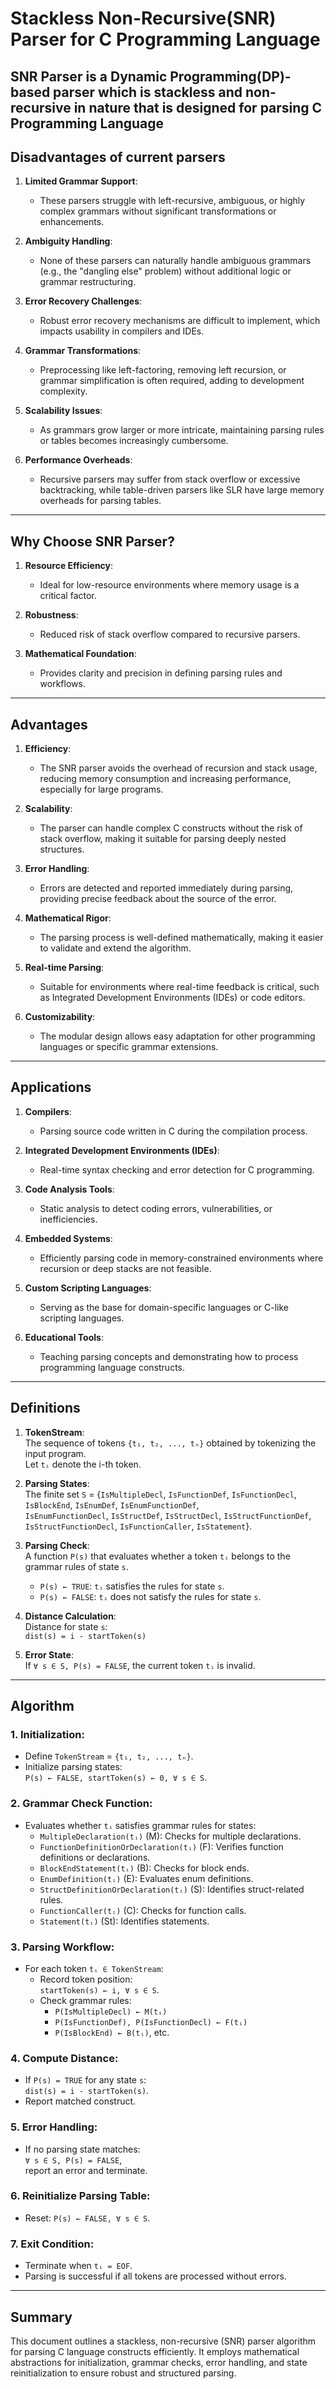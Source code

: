 
# Stackless Non-Recursive(SNR) Parser for C Programming Language

## SNR Parser is a Dynamic Programming(DP)-based parser which is stackless and non-recursive in nature that is designed for parsing C Programming Language

## Disadvantages of current parsers

1. **Limited Grammar Support**:
   - These parsers struggle with left-recursive, ambiguous, or highly complex grammars without significant transformations or enhancements.

2. **Ambiguity Handling**:
   - None of these parsers can naturally handle ambiguous grammars (e.g., the "dangling else" problem) without additional logic or grammar restructuring.

3. **Error Recovery Challenges**:
   - Robust error recovery mechanisms are difficult to implement, which impacts usability in compilers and IDEs.

4. **Grammar Transformations**:
   - Preprocessing like left-factoring, removing left recursion, or grammar simplification is often required, adding to development complexity.

5. **Scalability Issues**:
   - As grammars grow larger or more intricate, maintaining parsing rules or tables becomes increasingly cumbersome.

6. **Performance Overheads**:
   - Recursive parsers may suffer from stack overflow or excessive backtracking, while table-driven parsers like SLR have large memory overheads for parsing tables.

---

## Why Choose SNR Parser?
1. **Resource Efficiency**:
   - Ideal for low-resource environments where memory usage is a critical factor.

2. **Robustness**:
   - Reduced risk of stack overflow compared to recursive parsers.

3. **Mathematical Foundation**:
   - Provides clarity and precision in defining parsing rules and workflows.

---

## Advantages
1. **Efficiency**:
   - The SNR parser avoids the overhead of recursion and stack usage, reducing memory consumption and increasing performance, especially for large programs.

2. **Scalability**:
   - The parser can handle complex C constructs without the risk of stack overflow, making it suitable for parsing deeply nested structures.

3. **Error Handling**:
   - Errors are detected and reported immediately during parsing, providing precise feedback about the source of the error.

4. **Mathematical Rigor**:
   - The parsing process is well-defined mathematically, making it easier to validate and extend the algorithm.

5. **Real-time Parsing**:
   - Suitable for environments where real-time feedback is critical, such as Integrated Development Environments (IDEs) or code editors.

6. **Customizability**:
   - The modular design allows easy adaptation for other programming languages or specific grammar extensions.

---

## Applications
1. **Compilers**:
   - Parsing source code written in C during the compilation process.

2. **Integrated Development Environments (IDEs)**:
   - Real-time syntax checking and error detection for C programming.

3. **Code Analysis Tools**:
   - Static analysis to detect coding errors, vulnerabilities, or inefficiencies.

4. **Embedded Systems**:
   - Efficiently parsing code in memory-constrained environments where recursion or deep stacks are not feasible.

5. **Custom Scripting Languages**:
   - Serving as the base for domain-specific languages or C-like scripting languages.

6. **Educational Tools**:
   - Teaching parsing concepts and demonstrating how to process programming language constructs.

---

## Definitions

1. **TokenStream**:  
   The sequence of tokens `{t₁, t₂, ..., tₙ}` obtained by tokenizing the input program.  
   Let `tᵢ` denote the i-th token.

2. **Parsing States**:  
   The finite set `S` = {`IsMultipleDecl`, `IsFunctionDef`, `IsFunctionDecl`, `IsBlockEnd`, `IsEnumDef`, `IsEnumFunctionDef`,  
   `IsEnumFunctionDecl`, `IsStructDef`, `IsStructDecl`, `IsStructFunctionDef`,  
   `IsStructFunctionDecl`, `IsFunctionCaller`, `IsStatement`}.

3. **Parsing Check**:  
   A function `P(s)` that evaluates whether a token `tᵢ` belongs to the grammar rules of state `s`.  
   - `P(s) ← TRUE`: `tᵢ` satisfies the rules for state `s`.  
   - `P(s) ← FALSE`: `tᵢ` does not satisfy the rules for state `s`.

4. **Distance Calculation**:  
   Distance for state `s`:  
   `dist(s) = i - startToken(s)`

5. **Error State**:  
   If `∀ s ∈ S, P(s) = FALSE`, the current token `tᵢ` is invalid.

---

## Algorithm

### 1. Initialization:
   - Define `TokenStream` = `{t₁, t₂, ..., tₙ}`.
   - Initialize parsing states:  
     `P(s) ← FALSE, startToken(s) ← 0, ∀ s ∈ S`.

### 2. Grammar Check Function:
   - Evaluates whether `tᵢ` satisfies grammar rules for states:
     - `MultipleDeclaration(tᵢ)` (M): Checks for multiple declarations.
     - `FunctionDefinitionOrDeclaration(tᵢ)` (F): Verifies function definitions or declarations.
     - `BlockEndStatement(tᵢ)` (B): Checks for block ends.
     - `EnumDefinition(tᵢ)` (E): Evaluates enum definitions.
     - `StructDefinitionOrDeclaration(tᵢ)` (S): Identifies struct-related rules.
     - `FunctionCaller(tᵢ)` (C): Checks for function calls.
     - `Statement(tᵢ)` (St): Identifies statements.

### 3. Parsing Workflow:
   - For each token `tᵢ ∈ TokenStream`:
     - Record token position:  
       `startToken(s) ← i, ∀ s ∈ S`.
     - Check grammar rules:  
       - `P(IsMultipleDecl) ← M(tᵢ)`  
       - `P(IsFunctionDef), P(IsFunctionDecl) ← F(tᵢ)`  
       - `P(IsBlockEnd) ← B(tᵢ)`, etc.

### 4. Compute Distance:
   - If `P(s) = TRUE` for any state `s`:  
     `dist(s) = i - startToken(s)`.
   - Report matched construct.

### 5. Error Handling:
   - If no parsing state matches:  
     `∀ s ∈ S, P(s) = FALSE`,  
     report an error and terminate.

### 6. Reinitialize Parsing Table:
   - Reset: `P(s) ← FALSE, ∀ s ∈ S`.

### 7. Exit Condition:
   - Terminate when `tᵢ = EOF`.  
   - Parsing is successful if all tokens are processed without errors.

---

## Summary
This document outlines a stackless, non-recursive (SNR) parser algorithm for parsing C language constructs efficiently. It employs mathematical abstractions for initialization, grammar checks, error handling, and state reinitialization to ensure robust and structured parsing.
